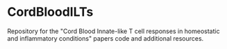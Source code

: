 # CordBloodILTs
Repository for the "Cord Blood Innate-like T cell responses in homeostatic and inflammatory conditions" papers code and additional resources. 
